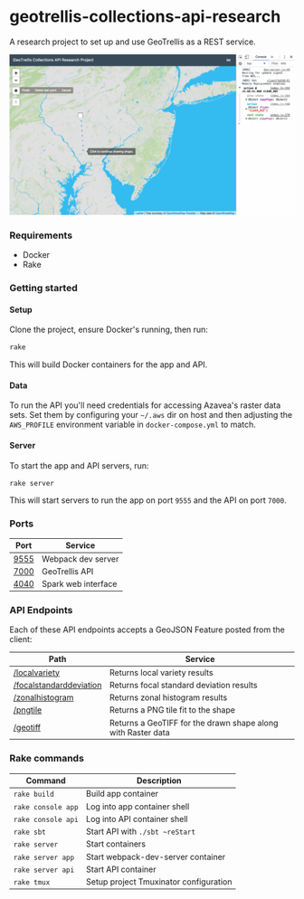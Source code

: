 # geotrellis-collections-api-research

A research project to set up and use GeoTrellis as a REST service.

![current demo](demo.gif)

### Requirements

* Docker
* Rake

### Getting started

#### Setup

Clone the project, ensure Docker's running, then run:

```sh
rake
```

This will build Docker containers for the app and API.

#### Data

To run the API you'll need credentials for accessing Azavea's raster data sets.
Set them by configuring your `~/.aws` dir on host and then adjusting the
`AWS_PROFILE` environment variable in `docker-compose.yml` to match.

#### Server

To start the app and API servers, run:

```
rake server
```

This will start servers to run the app on port `9555` and the API on port `7000`.

### Ports

| Port | Service |
| --- | --- |
| [9555](http://localhost:9555) | Webpack dev server |
| [7000](http://localhost:7000) | GeoTrellis API |
| [4040](http://localhost:4040) | Spark web interface |

### API Endpoints

Each of these API endpoints accepts a GeoJSON Feature posted from the client:

| Path | Service |
| --- | --- |
| [/localvariety](http://localhost:7000/localvariety) | Returns local variety results |
| [/focalstandarddeviation](http://localhost:7000/focalstandarddeviation) | Returns focal standard deviation results |
| [/zonalhistogram](http://localhost:7000/zonalhistogram) | Returns zonal histogram results |
| [/pngtile](http://localhost:7000/pngtile) | Returns a PNG tile fit to the shape |
| [/geotiff](http://localhost:7000/geotiff) | Returns a GeoTIFF for the drawn shape along with Raster data

### Rake commands

| Command | Description |
| --- | --- |
| `rake build` | Build app container |
| `rake console app` | Log into app container shell |
| `rake console api` | Log into API container shell |
| `rake sbt` | Start API with `./sbt ~reStart` |
| `rake server` | Start containers |
| `rake server app` | Start webpack-dev-server container |
| `rake server api` | Start API container |
| `rake tmux` | Setup project Tmuxinator configuration |

